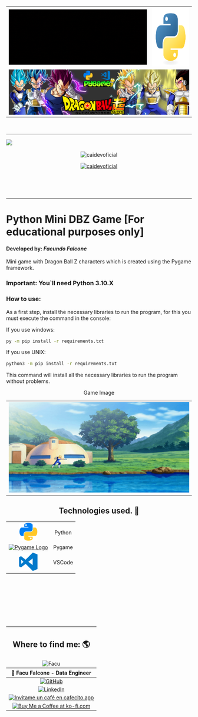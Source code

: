 <table>
    <tr>
        <td>
            <img alt="Facu Falcone Animated Gif" src="https://github.com/caidevOficial/Logos/raw/master/Personales/Personal_Logo_Gif.gif?raw=true" height="150px" />
        </td>
        <td>
            <img alt="Python Logo" src="https://github.com/devicons/devicon/raw/master/icons/python/python-original.svg?raw=true" height="160px" />
        </td>
    </tr>
    <tr>
        <td align="center" colspan='2'>
            <img alt="Logo DBZ Game" src="./assets/img/logo_pygame_dbz.png"/>
        </td>
    </tr>
</table></br>

---

![](https://hit.yhype.me/github/profile?user_id=12877139)

<p align="center">
    <img src="https://komarev.com/ghpvc/?username=caidevoficial&label=Profile%20views&color=0e75b6&style=plastic" alt="caidevoficial" />
</p>

<p align="center">
    <a href="https://github.com/CaidevOficial">
        <img src="https://github-profile-trophy.vercel.app/?username=caidevoficial&theme=nord&column=7" alt="caidevoficial" />
    </a>
</p>
<br><br><br>

---

# Python Mini DBZ Game [For educational purposes only]
#### Developed by: _Facundo Falcone_ <CaidevOficial>
Mini game with Dragon Ball Z characters which is created using the Pygame framework.

### Important: You`ll need Python 3.10.X

### How to use:

As a first step, install the necessary libraries to run the program, for this you must execute the command in the console:

If you use windows:
```bash
py -m pip install -r requirements.txt
```

If you use UNIX:
```bash
python3 -m pip install -r requirements.txt
```

This command will install all the necessary libraries to run the program without problems.

<table align='center'>
    <thead>
        <theader>
            <center>Game Image</center>
        </theader>
    </thead>
    <tbody>
        <tr>
            <td>
                <img src='./assets/img/gmeplay_01.png'>
            </td>
        </tr>
    </tbody>
</table>

<table align='center'>
    <tr align='center'>
        <h2 align='center'>Technologies used. 📌</h2>
        <td>
            <a href="https://www.python.org/downloads/"><img alt="Pyhton Logo" src="https://github.com/caidevOficial/Logos/blob/master/Lenguajes/py_logo1_1.png?raw=true" width="50px" height="50px" /></a>
        </td>
        <td><center>Python</center></td>
    </tr>
    <tr align='center'>
        <td>
            <a href="https://www.pygame.org/news"><img alt="Pygame Logo" src="https://upload.wikimedia.org/wikipedia/commons/thumb/a/a9/Pygame_logo.gif/640px-Pygame_logo.gif?raw=true" height="50px" /></a>
        </td>
        <td><center>Pygame</center></td>
    </tr>
    <tr align='center'>
        <td>
            <a href="https://code.visualstudio.com/"><img alt="VSCode Logo" src="https://github.com/caidevOficial/Logos/blob/master/Lenguajes/visual-studio-code.svg?raw=true" height="50px" /></a>
        </td>
        <td><center>VSCode</center></td>
    </tr>
</table>
<br><br><br>

<br><br><br>
<table align='center'>
  <theader>
  <th><h2 align='center'>Where to find me: 🌎</h2></th>
    <tr align='center'>
      <td>
        <img class="circular" alt="Facu" src="https://avatars1.githubusercontent.com/u/12877139?s=400&u=d369ee24466653d9bbeeb9654930e3ff1c67b76a&v=4" width="80px" height="80px" />
      </td>
    </tr>
    <th><center>🤴 Facu Falcone - Data Engineer</center></th>
    </theader>
    <tbody>
    <tr align='center'>
      <td>
        <a href="https://github.com/caidevOficial/">
          <img alt="GitHub" src="https://img.shields.io/badge/GitHub-%2312100E.svg?&style=for-the-badge&logo=Github&logoColor=white" width="125px" height="30px" />
        </a>
      </td>
    </tr>
    <tr align='center'>
      <td>
          <a href="https://www.linkedin.com/in/facundo-falcone/">
            <img alt="LinkedIn" src="https://img.shields.io/badge/linkedin-%230077B5.svg?&style=for-the-badge&logo=linkedin&logoColor=white" width="125px" height="30px" />
          </a>
      </td>
    </tr>
    <tr align='center'>
      <td>
        <a href="https://cafecito.app/caidevoficial/">
          <img alt='Invitame un café en cafecito.app' srcset='https://cdn.cafecito.app/imgs/buttons/button_5.png 1x, https://cdn.cafecito.app/imgs/buttons/button_5_2x.png 2x, https://cdn.cafecito.app/imgs/buttons/button_5_3.75x.png 3.75x' src='https://cdn.cafecito.app/imgs/buttons/button_5.png' width="125px" height="30px" />
        </a>
      </td>
    </tr>
    <tr align='center'>
      <td>
        <a href='https://ko-fi.com/P5P74JBOH' target='_blank'>
          <img width="125px" height="30px" style='border:0px;height:36px;' src='https://cdn.ko-fi.com/cdn/kofi1.png?v=2' border='0' alt='Buy Me a Coffee at ko-fi.com' />
        </a>
      </td>
    </tr>
  </tbody>
</table>
